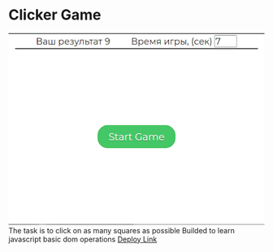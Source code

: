 # Clicker Game
![image](https://github.com/YogurtWithSpoon/PicturesForProjects/blob/master/clicker.png?raw=true)
The task is to click on as many squares as possible
Builded to learn javascript basic dom operations
[Deploy Link](http://f0302262.xsph.ru/clicker1/)
